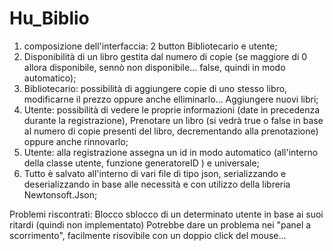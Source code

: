 # Hu_Biblio
1) composizione dell'interfaccia: 2 button Bibliotecario e utente;
2) Disponibilità di un libro gestita dal numero di copie (se maggiore di 0 allora disponibile, sennò non disponibile... false, quindi in modo automatico);
3) Bibliotecario: possibilità di aggiungere copie di uno stesso libro, modificarne il prezzo oppure anche elliminarlo... Aggiungere nuovi libri;
4) Utente: possibilità di vedere le proprie informazioni (date in precedenza durante la registrazione), Prenotare un libro (si vedrà true o false in base al numero di copie presenti del libro, decrementando alla prenotazione) oppure anche rinnovarlo;
5) Utente: alla registrazione assegna un id in modo automatico (all'interno della classe utente, funzione generatoreID ) e universale;
6) Tutto è salvato all'interno di vari file di tipo json, serializzando e deserializzando in base alle necessità e con utilizzo della libreria Newtonsoft.Json;

Problemi riscontrati:
Blocco sblocco di un determinato utente in base ai suoi ritardi (quindi non implementato)
Potrebbe dare un problema nei "panel a scorrimento", facilmente risovibile con un doppio click del mouse...
